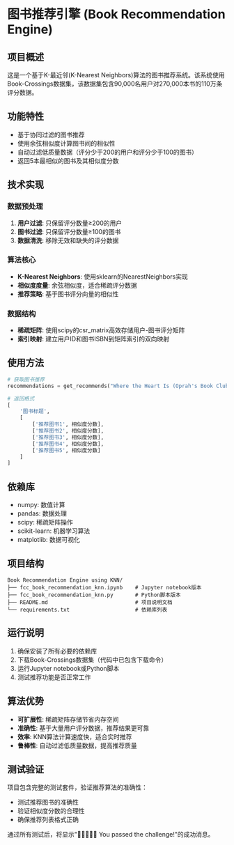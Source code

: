 # 图书推荐引擎 (Book Recommendation Engine)

## 项目概述

这是一个基于K-最近邻(K-Nearest Neighbors)算法的图书推荐系统。该系统使用Book-Crossings数据集，该数据集包含90,000名用户对270,000本书的110万条评分数据。

## 功能特性

- 基于协同过滤的图书推荐
- 使用余弦相似度计算图书间的相似性
- 自动过滤低质量数据（评分少于200的用户和评分少于100的图书）
- 返回5本最相似的图书及其相似度分数

## 技术实现

### 数据预处理
1. **用户过滤**: 只保留评分数量≥200的用户
2. **图书过滤**: 只保留评分数量≥100的图书
3. **数据清洗**: 移除无效和缺失的评分数据

### 算法核心
- **K-Nearest Neighbors**: 使用sklearn的NearestNeighbors实现
- **相似度度量**: 余弦相似度，适合稀疏评分数据
- **推荐策略**: 基于图书评分向量的相似性

### 数据结构
- **稀疏矩阵**: 使用scipy的csr_matrix高效存储用户-图书评分矩阵
- **索引映射**: 建立用户ID和图书ISBN到矩阵索引的双向映射

## 使用方法

```python
# 获取图书推荐
recommendations = get_recommends("Where the Heart Is (Oprah's Book Club (Paperback))")

# 返回格式
[
    '图书标题',
    [
        ['推荐图书1', 相似度分数],
        ['推荐图书2', 相似度分数],
        ['推荐图书3', 相似度分数],
        ['推荐图书4', 相似度分数],
        ['推荐图书5', 相似度分数]
    ]
]
```

## 依赖库

- numpy: 数值计算
- pandas: 数据处理
- scipy: 稀疏矩阵操作
- scikit-learn: 机器学习算法
- matplotlib: 数据可视化

## 项目结构

```
Book Recommendation Engine using KNN/
├── fcc_book_recommendation_knn.ipynb    # Jupyter notebook版本
├── fcc_book_recommendation_knn.py       # Python脚本版本
├── README.md                            # 项目说明文档
└── requirements.txt                     # 依赖库列表
```

## 运行说明

1. 确保安装了所有必要的依赖库
2. 下载Book-Crossings数据集（代码中已包含下载命令）
3. 运行Jupyter notebook或Python脚本
4. 测试推荐功能是否正常工作

## 算法优势

- **可扩展性**: 稀疏矩阵存储节省内存空间
- **准确性**: 基于大量用户评分数据，推荐结果更可靠
- **效率**: KNN算法计算速度快，适合实时推荐
- **鲁棒性**: 自动过滤低质量数据，提高推荐质量

## 测试验证

项目包含完整的测试套件，验证推荐算法的准确性：
- 测试推荐图书的准确性
- 验证相似度分数的合理性
- 确保推荐列表格式正确

通过所有测试后，将显示"🎉🎉🎉🎉🎉 You passed the challenge!"的成功消息。
